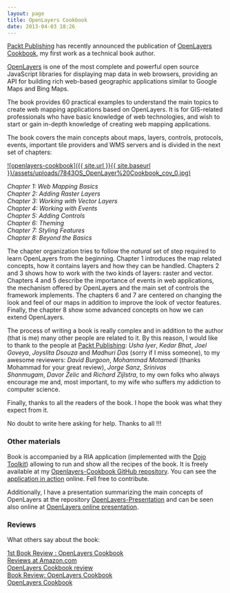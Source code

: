 ```yaml
---
layout: page
title: OpenLayers Cookbook
date: 2013-04-03 18:26
---
```


[Packt Publishing](http://www.packtpub.com/) has recently announced the publication of [OpenLayers Cookbook](http://www.packtpub.com/openlayers-create-gis-web-applications-cookbook/book), my first work as a technical book author.

[OpenLayers](http://openlayers.org/) is one of the most complete and powerful open source JavaScript libraries for displaying map data in web browsers, providing an API for building rich web-based geographic applications similar to Google Maps and Bing Maps.

The book provides 60 practical examples to understand the main topics to create web mapping applications based on OpenLayers. It is for GIS-related professionals who have basic knowledge of web technologies, and wish to start or gain in-depth knowledge of creating web mapping applications.

The book covers the main concepts about maps, layers, controls, protocols, events, important tile providers and WMS servers and is divided in the next set of chapters:

[![openlayers-cookbook]({{ site.url }}{{ site.baseurl }}/assets/uploads/7843OS_OpenLayer%20Cookbook_cov_0.jpg)](https://www.packtpub.com/application-development/openlayers-cookbook)

_Chapter 1: Web Mapping Basics_  
 _Chapter 2: Adding Raster Layers_  
 _Chapter 3: Working with Vector Layers_  
 _Chapter 4: Working with Events_  
 _Chapter 5: Adding Controls_  
 _Chapter 6: Theming_  
 _Chapter 7: Styling Features_  
 _Chapter 8: Beyond the Basics_

The chapter organization tries to follow the _natural_ set of step required to learn OpenLayers from the beginning. Chapter 1 introduces the map related concepts, how it contains layers and how they can be handled. Chapters 2 and 3 shows how to work with the two kinds of layers: raster and vector. Chapters 4 and 5 describe the importance of events in web applications, the mechanism offered by OpenLayers and the main set of controls the framework implements. The chapters 6 and 7 are centered on changing the look and feel of our maps in addition to improve the look of vector features. Finally, the chapter 8 show some advanced concepts on how we can extend OpenLayers.

The process of writing a book is really complex and in addition to the author (that is me) many other people are related to it. By this reason, I would like to thank to the people at [Packt Publishing](http://www.packtpub.com/openlayers-create-gis-web-applications-cookbook/book): _Usha Iyer_, _Kedar Bhat_, _Joel Goveya_, _Joyslita Dsouza_ and _Madhuri Das_ (sorry if I miss someone), to my awesome reviewers: _David Burgoon_, _Mohammad Motamedi_ (thanks Mohammad for your great review), _Jorge Sanz_, _Srinivas Shanmugam_, _Davor Zelic_ and _Richard Zijlstra_, to my own folks who always encourage me and, most important, to my wife who suffers my addiction to computer science.

Finally, thanks to all the readers of the book. I hope the book was what they expect from it.

No doubt to write here asking for help. Thanks to all !!!

### Other materials

Book is accompanied by a RIA application (implemented with the [Dojo Toolkit](http://dojotoolkit.org/)) allowing to run and show all the recipes of the book. It is freely available at my [Openlayers-Cookbook GitHub repository](https://github.com/acanimal/Openlayers-Cookbook). You can see the [application in action](http://acanimal.github.com/Openlayers-Cookbook/) online. Fell free to contribute.

Additionally, I have a presentation summarizing the main concepts of OpenLayers at the repository [OpenLayers-Presentation](https://github.com/acanimal/OpenLayers-Presentation) and can be seen also online at [OpenLayers online presentation](http://acanimal.github.com/OpenLayers-Presentation/).

### Reviews

What others say about the book:

[1st Book Review : OpenLayers Cookbook](http://www.geowebdeveloper.com/2012/10/05/1st-book-review-openlayers-cookbook/)  
 [Reviews at Amazon.com](http://www.amazon.com/OpenLayers-Cookbook-Perez-Antonio-Santiago/product-reviews/1849517843/ref=dp_top_cm_cr_acr_txt?ie=UTF8&showViewpoints=1)  
 [OpenLayers Cookbook review](http://amercader.net/blog/2012/10/openlayers-cookbook-review)  
 [Book Review: OpenLayers Cookbook](http://www.geowebguru.com/book-reviews/294-book-review-openlayers-cookbook)  
 [OpenLayers Cookbook](http://geomaticblog.net/2012/10/11/openlayers-cookbook/)
